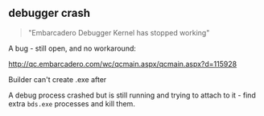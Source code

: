 ## debugger crash

>"Embarcadero Debugger Kernel has stopped working" 

A bug - still open, and no workaround:

<http://qc.embarcadero.com/wc/qcmain.aspx/qcmain.aspx?d=115928>

Builder can't create .exe after

A debug process crashed but is still running and trying to attach to it - find extra `bds.exe` processes and kill them.
